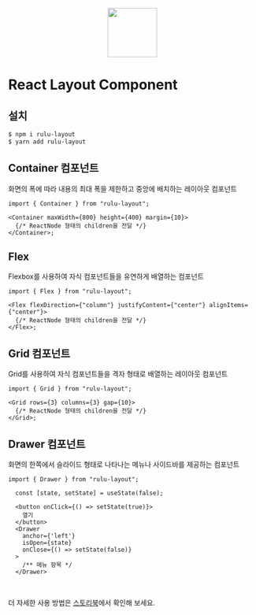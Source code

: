 <p align="middle" >
  <img width="100px;" src="https://em-content.zobj.net/source/skype/289/straight-ruler_1f4cf.png"/>
</p>

# React Layout Component

## 설치

```sh
$ npm i rulu-layout
$ yarn add rulu-layout
```

## Container 컴포넌트

화면의 폭에 따라 내용의 최대 폭을 제한하고 중앙에 배치하는 레이아웃 컴포넌트

```tsx
import { Container } from "rulu-layout";

<Container maxWidth={800} height={400} margin={10}>
  {/* ReactNode 형태의 children을 전달 */}
</Container>;
```

## Flex

Flexbox를 사용하여 자식 컴포넌트들을 유연하게 배열하는 컴포넌트

```tsx
import { Flex } from "rulu-layout";

<Flex flexDirection={"column"} justifyContent={"center"} alignItems={"center"}>
  {/* ReactNode 형태의 children을 전달 */}
</Flex>;
```

## Grid 컴포넌트

Grid를 사용하여 자식 컴포넌트들을 격자 형태로 배열하는 레이아웃 컴포넌트

```tsx
import { Grid } from "rulu-layout";

<Grid rows={3} columns={3} gap={10}>
  {/* ReactNode 형태의 children을 전달 */}
</Grid>;
```

## Drawer 컴포넌트

화면의 한쪽에서 슬라이드 형태로 나타나는 메뉴나 사이드바를 제공하는 컴포넌트

```tsx
import { Drawer } from "rulu-layout";

  const [state, setState] = useState(false);

  <button onClick={() => setState(true)}>
    열기
  </button>
  <Drawer
    anchor={'left'}
    isOpen={state}
    onClose={() => setState(false)}
  >
    /** 메뉴 항목 */
  </Drawer>
```

<br>

더 자세한 사용 방법은 [스토리북](https://step2--endearing-pastelito-b51c51.netlify.app/?path=/docs/layout-drawer--docs)에서 확인해 보세요.
